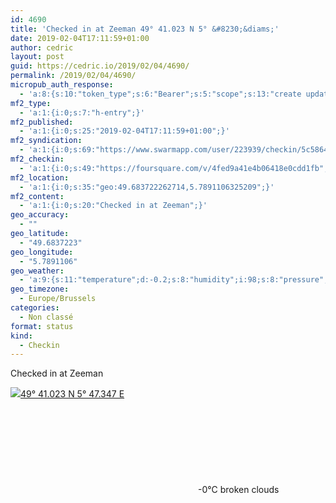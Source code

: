 ```yaml
---
id: 4690
title: 'Checked in at Zeeman 49° 41.023 N 5° &#8230;&diams;'
date: 2019-02-04T17:11:59+01:00
author: cedric
layout: post
guid: https://cedric.io/2019/02/04/4690/
permalink: /2019/02/04/4690/
micropub_auth_response:
  - 'a:8:{s:10:"token_type";s:6:"Bearer";s:5:"scope";s:13:"create update";s:2:"me";s:18:"https://cedric.io/";s:9:"issued_by";s:45:"https://cedric.io/wp-json/indieauth/1.0/token";s:9:"client_id";s:27:"https://ownyourswarm.p3k.io";s:9:"issued_at";i:1542614471;s:4:"user";i:1;s:13:"last_accessed";i:1549296737;}'
mf2_type:
  - 'a:1:{i:0;s:7:"h-entry";}'
mf2_published:
  - 'a:1:{i:0;s:25:"2019-02-04T17:11:59+01:00";}'
mf2_syndication:
  - 'a:1:{i:0;s:69:"https://www.swarmapp.com/user/223939/checkin/5c58644f35811b002c6d60c1";}'
mf2_checkin:
  - 'a:1:{i:0;s:49:"https://foursquare.com/v/4fed9a41e4b06418e0cdd1fb";}'
mf2_location:
  - 'a:1:{i:0;s:35:"geo:49.683722262714,5.7891106325209";}'
mf2_content:
  - 'a:1:{i:0;s:20:"Checked in at Zeeman";}'
geo_accuracy:
  - ""
geo_latitude:
  - "49.6837223"
geo_longitude:
  - "5.7891106"
geo_weather:
  - 'a:9:{s:11:"temperature";d:-0.2;s:8:"humidity";i:98;s:8:"pressure";d:994.92;s:10:"cloudiness";i:68;s:4:"wind";a:2:{s:5:"speed";d:2.96;s:6:"degree";d:189.501;}s:7:"summary";s:13:"broken clouds";s:4:"icon";s:15:"wi-cloudy-gusts";s:7:"sunrise";s:25:"2019-02-04T08:05:07+01:00";s:6:"sunset";s:25:"2019-02-04T17:36:17+01:00";}'
geo_timezone:
  - Europe/Brussels
categories:
  - Non classé
format: status
kind:
  - Checkin
---
```

Checked in at Zeeman

<p class="sloc-display">
  <img class="icon-location" aria-label="Location: " aria-hidden="true" src="https://cedric.io/wp-content/plugins/simple-location/location.svg" /><span class="p-location"><data class="p-latitude" value="49.683722"></data><data class="p-longitude" value="5.789111"></data><a href="https://www.openstreetmap.org/?mlat=49.6837223&mlon=5.7891106#map=13/49.6837223/5.7891106">49° 41.023 N 5° 47.347 E</a></span><br /><span aria-label="broken clouds" title="broken clouds" ><svg class="svg-icon svg-wi-cloudy-gusts" aria-hidden="true"><use xlink:href="https://cedric.io/wp-content/plugins/simple-location/weather-icons.svg#wi-cloudy-gusts"></use></svg></span><span class="p-temperature">-0&deg;C</span>&nbsp;broken clouds
</p>